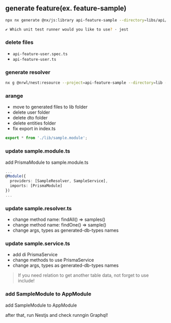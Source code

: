 ## generate feature(ex. feature-sample)

```bash
npx nx generate @nx/js:library api-feature-sample --directory=libs/api/feature-sample --importPath=@libs/api/feature-sample --tags=scope:api --bundler=swc

✔ Which unit test runner would you like to use? · jest
```

### delete files

* `api-feature-user.spec.ts`
* `api-feature-user.ts`

### generate resolver

```bash
nx g @nrwl/nest:resource --project=api-feature-sample --directory=lib --type="graphql-code-first" --crud --name sample
```

### arange

* move to generated files to lib folder
* delete user folder
* delete dto folder
* delete entities folder
* fix export in index.ts

```ts
export * from './lib/sample.module';
```

### update sample.module.ts

add PrismaModule to sample.module.ts

```ts
...
@Module({
  providers: [SampleResolver, SampleService],
  imports: [PrismaModule]
})
...
```

### update sample.resolver.ts

* change method name: findAll() => samples()
* change method name: findOne() => sample()
* change args, types as generated-db-types names

### update sample.service.ts

* add di PrismaService
* change methods to use PrismaService
* change args, types as generated-db-types names

> If you need relation to get another table data, not forget to use include!

### add SampleModule to AppModule

add SampleModule to AppModule

after that, run Nestjs and check runngin Graphql!
